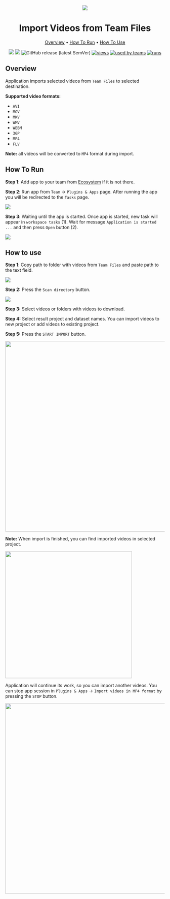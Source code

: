 <div align="center" markdown>
<img src="https://i.imgur.com/Wo7XOMm.png"/>



# Import Videos from Team Files

<p align="center">
  <a href="#Overview">Overview</a> •
  <a href="#How-To-Run">How To Run</a> •
  <a href="#How-To-Use">How To Use</a>
</p>

[![](https://img.shields.io/badge/supervisely-ecosystem-brightgreen)](https://ecosystem.supervise.ly/apps/supervisely-ecosystem/import-videos)
[![](https://img.shields.io/badge/slack-chat-green.svg?logo=slack)](https://supervise.ly/slack)
![GitHub release (latest SemVer)](https://img.shields.io/github/v/release/supervisely-ecosystem/import-videos)
[![views](https://app.supervise.ly/public/api/v3/ecosystem.counters?repo=supervisely-ecosystem/import-videos&counter=views&label=views)](https://supervise.ly)
[![used by teams](https://app.supervise.ly/public/api/v3/ecosystem.counters?repo=supervisely-ecosystem/import-videos&counter=downloads&label=used%20by%20teams)](https://supervise.ly)
[![runs](https://app.supervise.ly/public/api/v3/ecosystem.counters?repo=supervisely-ecosystem/import-videos&counter=runs&label=runs&123)](https://supervise.ly)

</div>

## Overview

Application imports selected videos from `Team Files` to selected destination.

**Supported video formats:**

* `AVI`
* `MOV`
* `MKV`
* `WMV`
* `WEBM`
* `3GP`
* `MP4`
* `FLV`

**Note:** all videos will be converted to `MP4` format during import.

## How To Run 

**Step 1**: Add app to your team from [Ecosystem](https://app.supervise.ly/apps/ecosystem/import-videos) if it is not there.

**Step 2**: Run app from `Team` -> `Plugins & Apps` page.  After running the app you will be redirected to the `Tasks` page.

<img src="https://i.imgur.com/eOIRUFQ.png"/>

**Step 3**: Waiting until the app is started. Once app is started, new task will appear in `workspace tasks` (1). Wait for message `Application is started ...` and then press `Open` button (2).

<img src="https://i.imgur.com/LXFkpuB.png"/>

## How to use

**Step 1**: Copy path to folder with videos from `Team Files` and paste path to the text field.

<img src="https://i.imgur.com/4aTW5bk.gif"/>

**Step 2:** Press the `Scan directory` button.

<img src="https://i.imgur.com/M8buUJ2.png"/>

**Step 3:** Select videos or folders with videos to download.

**Step 4:** Select result project and dataset names. You can import videos to new project or add videos to existing project.

**Step 5:** Press the `START IMPORT` button.

<img src="https://i.imgur.com/FnY6cqo.png" width="600"/>

**Note:** When import is finished, you can find imported videos in selected project.

<img src="https://i.imgur.com/FiMdO0Z.png" width="400"/>

Application will continue its work, so you can import another videos.
You can stop app session in `Plugins & Apps` -> `Import videos in MP4 format` by pressing the `STOP` button.

<img src="https://i.imgur.com/7IFlY2Q.png" width="600"/>
